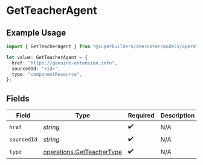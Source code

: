 # GetTeacherAgent

## Example Usage

```typescript
import { GetTeacherAgent } from "@superbuilders/oneroster/models/operations";

let value: GetTeacherAgent = {
  href: "https://genuine-extension.info",
  sourcedId: "<id>",
  type: "componentResource",
};
```

## Fields

| Field                                                                  | Type                                                                   | Required                                                               | Description                                                            |
| ---------------------------------------------------------------------- | ---------------------------------------------------------------------- | ---------------------------------------------------------------------- | ---------------------------------------------------------------------- |
| `href`                                                                 | *string*                                                               | :heavy_check_mark:                                                     | N/A                                                                    |
| `sourcedId`                                                            | *string*                                                               | :heavy_check_mark:                                                     | N/A                                                                    |
| `type`                                                                 | [operations.GetTeacherType](../../models/operations/getteachertype.md) | :heavy_check_mark:                                                     | N/A                                                                    |